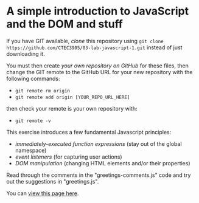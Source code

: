 # A simple introduction to JavaScript and the DOM and stuff

If you have GIT available, *clone* this repository using `git clone https://github.com/CTEC3905/03-lab-javascript-1.git` instead of just downloading it.

You must then create *your own repository on GitHub* for these files, then change the GIT remote to the GitHub URL for your new repository with the following commands:

- `git remote rm origin`
- `git remote add origin [YOUR_REPO_URL_HERE]`

then check your remote is your own repository with:

- `git remote -v`

This exercise introduces a few fundamental Javascript principles:

- *immediately-executed function expressions* (stay out of the global namespace)
- *event listeners* (for capturing user actions)
- *DOM manipulation* (changing HTML elements and/or their properties)

Read through the comments in the "greetings-comments.js" code and try out the suggestions in "greetings.js".

You can [view this page here](https://ctec3905.github.io/03-lab-javascript-1/).